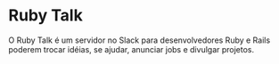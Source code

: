 # Ruby Talk

O Ruby Talk é um servidor no Slack para desenvolvedores Ruby e Rails poderem trocar idéias, se ajudar, anunciar jobs e divulgar projetos.